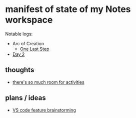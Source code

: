 # manifest of state of my Notes workspace

Notable logs:

- Arc of Creation
  - [One Last Step](54250980-bf8c-43a7-a028-d838467bbb33.md)
- [Day 2](1558a75c-b543-452d-a119-d584595479ab.md)

## thoughts

- [there's so much room for activities](1ed05943-0395-46e5-aee4-29a59ac22ddd.md)

## plans / ideas

- [VS code feature brainstorming](2b697702-6c3b-494b-81bc-d9eb3ac07361.md)
